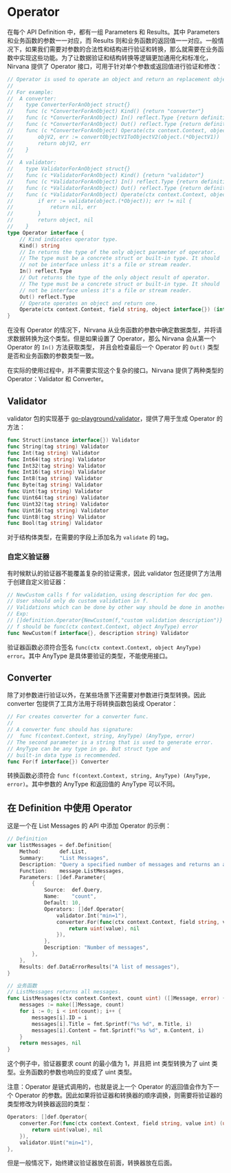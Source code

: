 # Operator

在每个 API Definition 中，都有一组 Parameters 和 Results。其中 Parameters 和业务函数的参数一一对应，而 Results 则和业务函数的返回值一一对应。一般情况下，如果我们需要对参数的合法性和结构进行验证和转换，那么就需要在业务函数中实现这些功能。为了让数据验证和结构转换等逻辑更加通用化和标准化，Nirvana 提供了 Operator 接口，可用于针对单个参数或返回值进行验证和修改：
```go
// Operator is used to operate an object and return an replacement object.
//
// For example:
//  A converter:
//    type ConverterForAnObject struct{}
//    func (c *ConverterForAnObject) Kind() {return "converter"}
//    func (c *ConverterForAnObject) In() reflect.Type {return definition.TypeOf(&ObjectV1{})}
//    func (c *ConverterForAnObject) Out() reflect.Type {return definition.TypeOf(&ObjectV2{})}
//    func (c *ConverterForAnObject) Operate(ctx context.Context, object interface{}) (interface{}, error) {
//        objV2, err := convertObjectV1ToObjectV2(object.(*ObjectV1))
//        return objV2, err
//    }
//
//  A validator:
//    type ValidatorForAnObject struct{}
//    func (c *ValidatorForAnObject) Kind() {return "validator"}
//    func (c *ValidatorForAnObject) In() reflect.Type {return definition.TypeOf(&Object{})}
//    func (c *ValidatorForAnObject) Out() reflect.Type {return definition.TypeOf(&Object{})}
//    func (c *ValidatorForAnObject) Operate(ctx context.Context, object interface{}) (interface{}, error) {
//        if err := validate(object.(*Object)); err != nil {
//            return nil, err
//        }
//        return object, nil
//    }
type Operator interface {
	// Kind indicates operator type.
	Kind() string
	// In returns the type of the only object parameter of operator.
	// The type must be a concrete struct or built-in type. It should
	// not be interface unless it's a file or stream reader.
	In() reflect.Type
	// Out returns the type of the only object result of operator.
	// The type must be a concrete struct or built-in type. It should
	// not be interface unless it's a file or stream reader.
	Out() reflect.Type
	// Operate operates an object and return one.
	Operate(ctx context.Context, field string, object interface{}) (interface{}, error)
}
```

在没有 Operator 的情况下，Nirvana 从业务函数的参数中确定数据类型，并将请求数据转换为这个类型。但是如果设置了 Operator，那么 Nirvana 会从第一个 Operator 的 `In()` 方法获取类型，
并且会检查最后一个 Operator 的 `Out()` 类型是否和业务函数的参数类型一致。

在实际的使用过程中，并不需要实现这个复杂的接口。Nirvana 提供了两种类型的 Operator：Validator 和 Converter。

## Validator

validator 包的实现基于 [go-playground/validator](https://godoc.org/gopkg.in/go-playground/validator.v9)，提供了用于生成 Operator 的方法：
```go
func Struct(instance interface{}) Validator
func String(tag string) Validator
func Int(tag string) Validator
func Int64(tag string) Validator
func Int32(tag string) Validator
func Int16(tag string) Validator
func Int8(tag string) Validator
func Byte(tag string) Validator
func Uint(tag string) Validator
func Uint64(tag string) Validator
func Uint32(tag string) Validator
func Uint16(tag string) Validator
func Uint8(tag string) Validator
func Bool(tag string) Validator
```
对于结构体类型，在需要的字段上添加名为 `validate` 的 tag。

### 自定义验证器
有时候默认的验证器不能覆盖复杂的验证需求，因此 validator 包还提供了方法用于创建自定义验证器：
```go
// NewCustom calls f for validation, using description for doc gen.
// User should only do custom validation in f.
// Validations which can be done by other way should be done in another Operator.
// Exp:
// []definition.Operator{NewCustom(f,"custom validation description")}
// f should be func(ctx context.Context, object AnyType) error
func NewCustom(f interface{}, description string) Validator
```
验证器函数必须符合签名 `func(ctx context.Context, object AnyType) error`。其中 AnyType 是具体要验证的类型，不能使用接口。

## Converter
除了对参数进行验证以外，在某些场景下还需要对参数进行类型转换。因此 converter 包提供了工具方法用于将转换函数包装成 Operator：
```go
// For creates converter for a converter func.
//
// A converter func should has signature:
//  func f(context.Context, string, AnyType) (AnyType, error)
// The second parameter is a string that is used to generate error.
// AnyType can be any type in go. But struct type and
// built-in data type is recommended.
func For(f interface{}) Converter
```
转换函数必须符合 `func f(context.Context, string, AnyType) (AnyType, error)`。其中参数的 AnyType 和返回值的 AnyType 可以不同。

## 在 Definition 中使用 Operator
这是一个在 List Messages 的 API 中添加 Operator 的示例：
```go
// Definition
var listMessages = def.Definition{
	Method:      def.List,
	Summary:     "List Messages",
	Description: "Query a specified number of messages and returns an array",
	Function:    message.ListMessages,
	Parameters: []def.Parameter{
		{
			Source:  def.Query,
			Name:    "count",
			Default: 10,
			Operators: []def.Operator{
				validator.Int("min=1"),
				converter.For(func(ctx context.Context, field string, value int) (uint, error) {
					return uint(value), nil
				}),
			},
			Description: "Number of messages",
		},
	},
	Results: def.DataErrorResults("A list of messages"),
}

// 业务函数
// ListMessages returns all messages.
func ListMessages(ctx context.Context, count uint) ([]Message, error) {
	messages := make([]Message, count)
	for i := 0; i < int(count); i++ {
		messages[i].ID = i
		messages[i].Title = fmt.Sprintf("%s %d", m.Title, i)
		messages[i].Content = fmt.Sprintf("%s %d", m.Content, i)
	}
	return messages, nil
}
```
这个例子中，验证器要求 count 的最小值为 1，并且把 int 类型转换为了 uint 类型。业务函数的参数也响应的变成了 uint 类型。

注意：Operator 是链式调用的，也就是说上一个 Operator 的返回值会作为下一个 Operator 的参数。因此如果将验证器和转换器的顺序调换，则需要将验证器的类型修改为转换器返回的类型：
```go
Operators: []def.Operator{
	converter.For(func(ctx context.Context, field string, value int) (uint, error) {
		return uint(value), nil
	}),
	validator.Uint("min=1"),
},
```
但是一般情况下，始终建议验证器放在前面，转换器放在后面。
